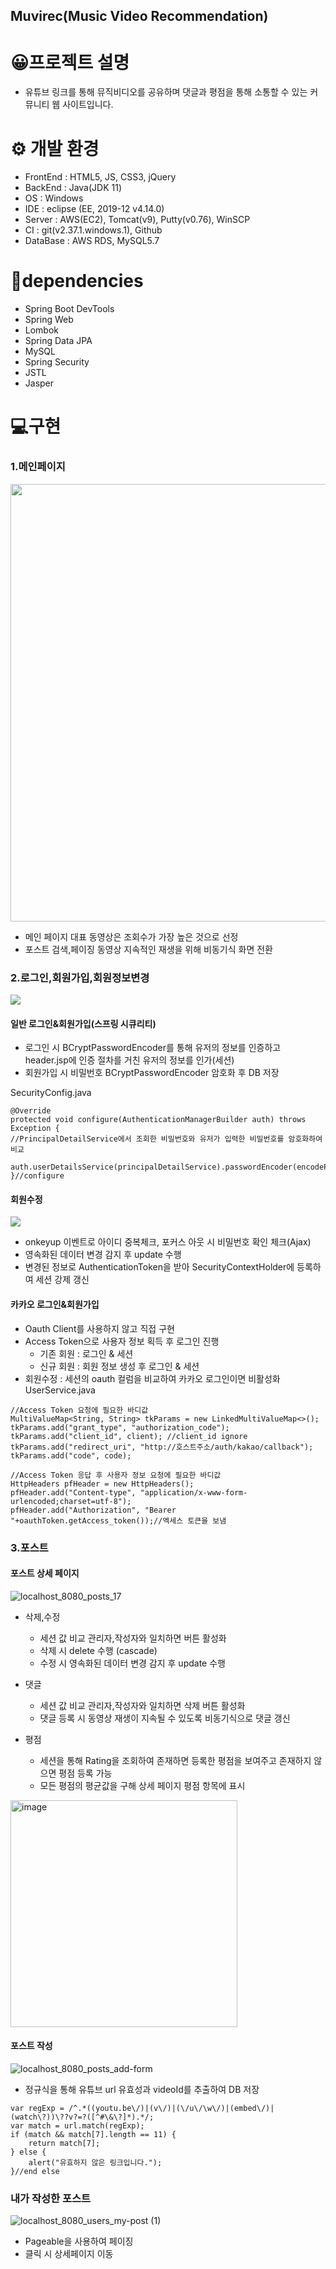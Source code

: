 ## Muvirec(Music Video Recommendation)
# 😀프로젝트 설명
- 유튜브 링크를 통해 뮤직비디오를 공유하며 댓글과 평점을 통해 소통할 수 있는 커뮤니티 웹 사이트입니다.

# ⚙ 개발 환경
- FrontEnd : HTML5, JS, CSS3, jQuery
- BackEnd : Java(JDK 11)
- OS : Windows
- IDE : eclipse (EE, 2019-12 v4.14.0)
- Server : AWS(EC2), Tomcat(v9), Putty(v0.76), WinSCP
- CI : git(v2.37.1.windows.1), Github
- DataBase : AWS RDS, MySQL5.7

# 📢dependencies
- Spring Boot DevTools
- Spring Web
- Lombok
- Spring Data JPA
- MySQL
- Spring Security
- JSTL
- Jasper

# 💻구현

### 1.메인페이지
<img src="https://user-images.githubusercontent.com/84663172/182158908-2d5550d4-642b-4929-b4d0-bbc84479bdd1.png" width="700"/>

- 메인 페이지 대표 동영상은 조회수가 가장 높은 것으로 선정
- 포스트 검색,페이징 동영상 지속적인 재생을 위해 비동기식 화면 전환


### 2.로그인,회원가입,회원정보변경

<img src="https://user-images.githubusercontent.com/84663172/182145487-b30e6354-cb51-49ef-81ef-f982da3abbd2.png"/>

#### 일반 로그인&회원가입(스프링 시큐리티)

  - 로그인 시 BCryptPasswordEncoder를 통해 유저의 정보를 인증하고 header.jsp에 인증 절차를 거친 유저의 정보를 인가(세션)
  - 회원가입 시 비밀번호 BCryptPasswordEncoder 암호화 후 DB 저장


SecurityConfig.java

```
@Override
protected void configure(AuthenticationManagerBuilder auth) throws Exception {
//PrincipalDetailService에서 조회한 비밀번호와 유저가 입력한 비밀번호를 암호화하여 비교
  auth.userDetailsService(principalDetailService).passwordEncoder(encodePWD());
}//configure
```

#### 회원수정

<img src="https://user-images.githubusercontent.com/84663172/182146768-96d7004b-79f4-499d-a4a4-53931229602f.png"/>

  - onkeyup 이벤트로 아이디 중복체크, 포커스 아웃 시 비밀번호 확인 체크(Ajax)
  - 영속화된 데이터 변경 감지 후 update 수행
  - 변경된 정보로 AuthenticationToken을 받아 SecurityContextHolder에 등록하여 세션 강제 갱신
  

#### 카카오 로그인&회원가입 
  - Oauth Client를 사용하지 않고 직접 구현
  - Access Token으로 사용자 정보 획득 후 로그인 진행
    - 기존 회원 : 로그인 & 세션
    - 신규 회원 : 회원 정보 생성 후 로그인 & 세션
  - 회원수정 : 세션의 oauth 컬럼을 비교하여 카카오 로그인이면 비활성화
UserService.java
```   
//Access Token 요청에 필요한 바디값
MultiValueMap<String, String> tkParams = new LinkedMultiValueMap<>();
tkParams.add("grant_type", "authorization_code");
tkParams.add("client_id", client); //client_id ignore 
tkParams.add("redirect_uri", "http://호스트주소/auth/kakao/callback");
tkParams.add("code", code);
    
//Access Token 응답 후 사용자 정보 요청에 필요한 바디값
HttpHeaders pfHeader = new HttpHeaders();
pfHeader.add("Content-type", "application/x-www-form-urlencoded;charset=utf-8");
pfHeader.add("Authorization", "Bearer "+oauthToken.getAccess_token());//엑세스 토큰을 보냄
```
### 3.포스트

#### 포스트 상세 페이지
![localhost_8080_posts_17](https://user-images.githubusercontent.com/84663172/182150758-bb09fa58-7de9-4d16-839f-0718b2f2c4bb.png)

- 삭제,수정
  - 세션 값 비교 관리자,작성자와 일치하면 버튼 활성화
  - 삭제 시 delete 수행 (cascade)
  - 수정 시 영속화된 데이터 변경 감지 후 update 수행

- 댓글
  - 세션 값 비교 관리자,작성자와 일치하면 삭제 버튼 활성화
  - 댓글 등록 시 동영상 재생이 지속될 수 있도록 비동기식으로 댓글 갱신

- 평점
  - 세션을 통해 Rating을 조회하여 존재하면 등록한 평점을 보여주고 존재하지 않으면 평점 등록 가능
  - 모든 평점의 평균값을 구해 상세 페이지 평점 항목에 표시
<img width="363" alt="image" src="https://user-images.githubusercontent.com/84663172/182155449-f2431419-5b1d-4110-a363-aa009f6589bb.png">

#### 포스트 작성
![localhost_8080_posts_add-form](https://user-images.githubusercontent.com/84663172/182157212-3d06a0d4-2705-48c2-a589-1f06cb539933.png)

- 정규식을 통해 유튜브 url 유효성과 videoId를 추출하여 DB 저장
```
var regExp = /^.*((youtu.be\/)|(v\/)|(\/u\/\w\/)|(embed\/)|(watch\?))\??v?=?([^#\&\?]*).*/;
var match = url.match(regExp);
if (match && match[7].length == 11) {
	return match[7];
} else {
	alert("유효하지 않은 링크입니다.");
}//end else
```
### 내가 작성한 포스트
![localhost_8080_users_my-post (1)](https://user-images.githubusercontent.com/84663172/182157955-591edbf0-a704-48fe-b50d-2c975bfdf9e2.png)

- Pageable을 사용하여 페이징 
- 클릭 시 상세페이지 이동


